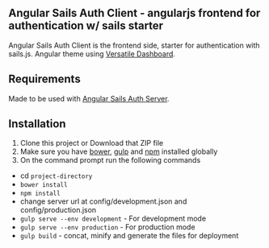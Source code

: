 ## Angular Sails Auth Client  - angularjs frontend for authentication w/ sails starter
Angular Sails Auth Client  is the frontend side, starter for authentication with sails.js.
Angular theme using [Versatile Dashboard](https://github.com/start-angular/versatile-dashboard-theme/).

## Requirements
Made to be used with [Angular Sails Auth Server](https://github.com/zellpod/Example-Angular-Sails-Auth-Server).

## Installation
1. Clone this project or Download that ZIP file
2. Make sure you have [bower](http://bower.io/), [gulp](https://www.npmjs.com/package/gulp) and  [npm](https://www.npmjs.org/) installed globally
3. On the command prompt run the following commands
- cd `project-directory`
- `bower install`
- `npm install`
-  change server url at config/development.json and config/production.json
- `gulp serve --env development` - For development mode
- `gulp serve --env production` - For production mode
- `gulp build` - concat, minify and generate the files for deployment
